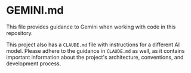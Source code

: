 # GEMINI.md

This file provides guidance to Gemini when working with code in this repository.

This project also has a `CLAUDE.md` file with instructions for a different AI model. Please adhere to the guidance in `CLAUDE.md` as well, as it contains important information about the project's architecture, conventions, and development process.
